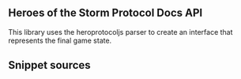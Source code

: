 ## Heroes of the Storm Protocol Docs API

This library uses the heroprotocoljs parser to create an interface that represents the final game state. 

## Snippet sources
